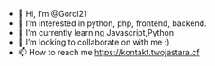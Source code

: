 - 👋 Hi, I’m @Gorol21
- 👀 I’m interested in python, php, frontend, backend.
- 🌱 I’m currently learning Javascript,Python
- 💞️ I’m looking to collaborate on with me :)
- 📫 How to reach me https://kontakt.twojastara.cf

<!---
Gorol21/Gorol21 is a ✨ special ✨ repository because its `README.md` (this file) appears on your GitHub profile.
You can click the Preview link to take a look at your changes.
--->
